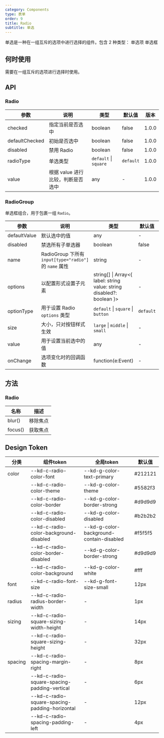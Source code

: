 ```yaml
---
category: Components
type: 表单
order: 9
title: Radio
subtitle: 单选
---
```


单选是一种在一组互斥的选项中进行选择的组件。包含 2 种类型：
单选项
单选框

## 何时使用
需要在一组互斥的选项进行选择时使用。


## API

### Radio

| 参数           | 说明                              | 类型                  | 默认值    | 版本   |
| -------------- | --------------------------------- | --------------------- | --------- | ------ |
| checked        | 指定当前是否选中                  | boolean               | false     | 1.0.0 |
| defaultChecked | 初始是否选中                      | boolean               | false     | 1.0.0 |
| disabled       | 禁用 Radio                        | boolean               | false     | 1.0.0 |
| radioType      | 单选类型                          | `default` \| `square` | `default` | 1.0.0 |
| value          | 根据 value 进行比较，判断是否选中 | any                   | -         | 1.0.0 |

### RadioGroup

单选框组合，用于包裹一组 `Radio`。

| 参数 | 说明 | 类型 | 默认值 | 版本 |
| --- | --- | --- | --- | --- |
| defaultValue | 默认选中的值 | any | - | 1.0.0 |
| disabled | 禁选所有子单选器 | boolean | false | 1.0.0 |
| name | RadioGroup 下所有 `input[type="radio"]` 的 `name` 属性 | string | - | 1.0.0 |
| options | 以配置形式设置子元素 | string\[] \| Array&lt;{ label: string value: string disabled?: boolean }> | - | 1.0.0 |
| optionType | 用于设置 Radio `options` 类型 | `default` \| `square` \| `button` | `default` | 1.0.0 |
| size | 大小，只对按钮样式生效 | `large` \| `middle` \| `small` | - | 1.0.0 |
| value | 用于设置当前选中的值 | any | - | 1.0.0 |
| onChange | 选项变化时的回调函数 | function(e:Event) | - | 1.0.0 |

## 方法

### Radio

| 名称    | 描述     |
| ------- | -------- |
| blur()  | 移除焦点 |
| focus() | 获取焦点 |

## Design Token

| 分类 | 组件token | 全局token | 默认值 |
| --- | --- | --- | --- |
| color | --kd-c-radio-color-font | --kd-g-color-text-primary | #212121 |
|  | --kd-c-radio-color-theme | --kd-g-color-theme | #5582f3 |
|  | --kd-c-radio-color-border | --kd-g-color-border-strong | #d9d9d9 |
|  | --kd-c-radio-color-disabled | --kd-g-color-disabled | #b2b2b2 |
|  | --kd-c-radio-color-background-disabled | --kd-g-color-background-contain-disabled | #f5f5f5 |
|  | --kd-c-radio-color-border-disabled | --kd-g-color-border-strong | #d9d9d9 |
|  | --kd-c-radio-color-background | --kd-g-color-white | #fff |
| font | --kd-c-radio-font-size | --kd-g-font-size-small | 12px |
| radius | --kd-c-radio-radius-border-width | - | 1px |
| sizing | --kd-c-radio-square-sizing-width-height | - | 14px |
|  | --kd-c-radio-square-sizing-height | - | 32px |
| spacing | --kd-c-radio-spacing-margin-right | - | 8px |
|  | --kd-c-radio-square-spacing-padding-vertical | - | 6px |
|  | --kd-c-radio-square-spacing-padding-horizontal | - | 12px |
|  | --kd-c-radio-spacing-padding-left | - | 4px |
